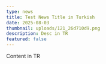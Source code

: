 ```yaml
---
type: news
title: Test News Title in Turkish
date: 2025-08-03
thumbnail: uploads/121_26d710d9.png
description: Desc in TR
featured: false
---
```


Content in TR